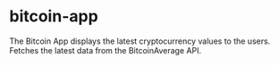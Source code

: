 # bitcoin-app

The Bitcoin App displays the latest cryptocurrency values to the users. 
Fetches the latest data from the BitcoinAverage API. 
